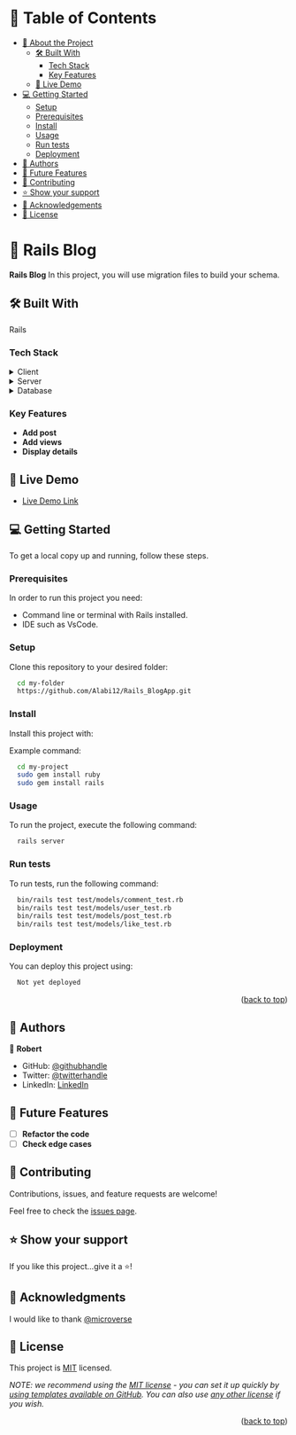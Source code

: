 <a name="readme-top"></a>

# 📗 Table of Contents

- [📖 About the Project](#about-project)
  - [🛠 Built With](#built-with)
    - [Tech Stack](#tech-stack)
    - [Key Features](#key-features)
  - [🚀 Live Demo](#live-demo)
- [💻 Getting Started](#getting-started)
  - [Setup](#setup)
  - [Prerequisites](#prerequisites)
  - [Install](#install)
  - [Usage](#usage)
  - [Run tests](#run-tests)
  - [Deployment](#triangular_flag_on_post-deployment)
- [👥 Authors](#authors)
- [🔭 Future Features](#future-features)
- [🤝 Contributing](#contributing)
- [⭐️ Show your support](#support)
- [🙏 Acknowledgements](#acknowledgements)
- [📝 License](#license)

# 📖 Rails Blog <a name="about-project"></a>

**Rails Blog** In this project, you will use migration files to build your schema.

## 🛠 Built With <a name="built-with"></a>

Rails

### Tech Stack <a name="tech-stack"></a>

<details>
  <summary>Client</summary>
</details>

<details>
  <summary>Server</summary>
</details>

<details>
<summary>Database</summary>
</details>

### Key Features <a name="key-features"></a>

- **Add post**
- **Add views**
- **Display details**

## 🚀 Live Demo <a name="live-demo"></a>

- [Live Demo Link]()

## 💻 Getting Started <a name="getting-started"></a>

To get a local copy up and running, follow these steps.

### Prerequisites

In order to run this project you need:

- Command line or terminal with Rails installed.
- IDE such as VsCode.

### Setup

Clone this repository to your desired folder:

```sh
  cd my-folder
  https://github.com/Alabi12/Rails_BlogApp.git
```

### Install

Install this project with:

Example command:

```sh
  cd my-project
  sudo gem install ruby
  sudo gem install rails
```

### Usage

To run the project, execute the following command:

```sh
  rails server
```

### Run tests

To run tests, run the following command:

```sh
  bin/rails test test/models/comment_test.rb
  bin/rails test test/models/user_test.rb
  bin/rails test test/models/post_test.rb
  bin/rails test test/models/like_test.rb
```

### Deployment

You can deploy this project using:

```sh
  Not yet deployed
```

 <p align="right">(<a href="#readme-top">back to top</a>)</p>

## 👥 Authors <a name="authors"></a>

👤 **Robert**

- GitHub: [@githubhandle](https://github.com/Alabi12)
- Twitter: [@twitterhandle](https://twitter.com/wolo_robert)
- LinkedIn: [LinkedIn](https://www.linkedin.com/in/robert-alabi/)

## 🔭 Future Features <a name="future-features"></a>

- [ ] **Refactor the code**
- [ ] **Check edge cases**

## 🤝 Contributing <a name="contributing"></a>

Contributions, issues, and feature requests are welcome!

Feel free to check the [issues page](https://github.com/Alabi12/Rails_BlogApp.git/issues).

## ⭐️ Show your support <a name="support"></a>

If you like this project...give it a ⭐️!

## 🙏 Acknowledgments <a name="acknowledgements"></a>

I would like to thank [@microverse](https://www.microverse.org/)

## 📝 License <a name="license"></a>

This project is [MIT](https://github.com/Alabi12/Rails_BlogApp/blob/e8aa46d19e1f0e413df26a25a6eaa1b0f1e28068/LICENSE) licensed.

_NOTE: we recommend using the [MIT license](https://choosealicense.com/licenses/mit/) - you can set it up quickly by [using templates available on GitHub](https://docs.github.com/en/communities/setting-up-your-project-for-healthy-contributions/adding-a-license-to-a-repository). You can also use [any other license](https://choosealicense.com/licenses/) if you wish._

<p align="right">(<a href="#readme-top">back to top</a>)</p>

